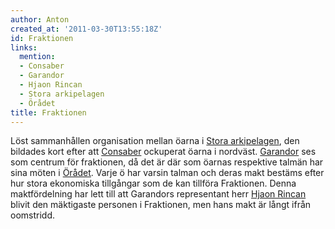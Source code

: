 ```yaml
---
author: Anton
created_at: '2011-03-30T13:55:18Z'
id: Fraktionen
links:
  mention:
  - Consaber
  - Garandor
  - Hjaon Rincan
  - Stora arkipelagen
  - Örådet
title: Fraktionen
---
```


Löst sammanhållen organisation mellan öarna i [Stora arkipelagen], den bildades kort efter att
[Consaber] ockuperat öarna i nordväst. [Garandor] ses som centrum för fraktionen, då det är där som
öarnas respektive talmän har sina möten i [Örådet]. Varje ö har varsin talman och deras makt bestäms
efter hur stora ekonomiska tillgångar som de kan tillföra Fraktionen. Denna maktfördelning har lett
till att Garandors representant herr [Hjaon Rincan] blivit den mäktigaste personen i Fraktionen, men
hans makt är långt ifrån oomstridd.

  [Stora arkipelagen]: Stora_arkipelagen
  [Consaber]: Consaber
  [Garandor]: Garandor
  [Örådet]: Örådet
  [Hjaon Rincan]: Hjaon_Rincan
